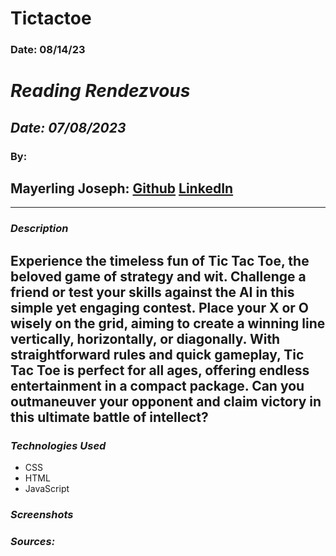 # Tictactoe

### Date: 08/14/23

# **_Reading Rendezvous_**

## **_Date: 07/08/2023_**

### By:

## Mayerling Joseph: [Github](https://github.com/mayerlingmj) [LinkedIn](https://www.linkedin.com/in/mayerling-joseph/)

---

### **_Description_**

## Experience the timeless fun of Tic Tac Toe, the beloved game of strategy and wit. Challenge a friend or test your skills against the AI in this simple yet engaging contest. Place your X or O wisely on the grid, aiming to create a winning line vertically, horizontally, or diagonally. With straightforward rules and quick gameplay, Tic Tac Toe is perfect for all ages, offering endless entertainment in a compact package. Can you outmaneuver your opponent and claim victory in this ultimate battle of intellect?

### **_Technologies Used_**

- CSS
- HTML
- JavaScript

### **_Screenshots_**

<!-- #### This application will:

- Include a minimum of 4 Models (User, Book, Discussion, Review)
- Have full CRUD operations
- Integrate user authentication and have protected routes
- ## Deployment on

### **_Future Updates_**

- App notifications
- Comment on Discussions
- Full CRUD on Discussions

### **_Credits_**

TBD -->

### **_Sources:_**

##
